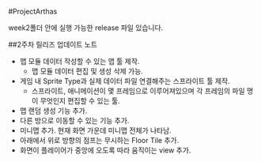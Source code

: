 #ProjectArthas

week2폴더 안에 실행 가능한 release 파일 있습니다.

##2주차 릴리즈 업데이트 노트
* 맵 모듈 데이터 작성할 수 있는 맵 툴 제작.
  - 맵 모듈 데이터 편집 및 생성 삭제 가능. 
* 게임 내 Sprite Type과 실제 데이터 파일 연결해주는 스프라이트 툴 제작.
  - 스프라이트, 애니메이션이 몇 프레임으로 이루어져있으며 각 프레임의 파일 명이 무엇인지 편집할 수 있는 툴.
* 맵 랜덤 생성 기능 추가.
* 다른 방으로 이동할 수 있는 기능 추가.
* 미니맵 추가. 현재 화면 가운데 미니맵 전체가 나타남.
* 아래에서 위로 방향의 점프는 무시하는 Floor Tile 추가.
* 화면이 플레이어가 중앙에 오도록 따라 움직이는 view 추가.
